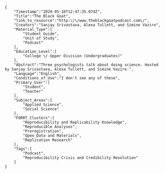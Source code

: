 
    {
        "Timestamp":"2020-05-16T12:47:35.074Z",
        "Title":"The Black Goat",
        "link_to_resource":"http:\/\/www.theblackgoatpodcast.com\/",
        "Creators":"Sanjay Srivastava, Alexa Tullett, and Simine Vazire",
        "Material_Type":[
            "Student Guide",
            "Unit of Study",
            "Podcast"
        ],
        "Education_Level":[
            "College \/ Upper Division (Undergraduates)"
        ],
        "Abstract":"Three psychologists talk about doing science. Hosted by Sanjay Srivastava, Alexa Tullett, and Simine Vazire.",
        "Language":"English",
        "Conditions_of_Use":"I don't see any of these",
        "Primary_User":[
            "Student",
            "Teacher"
        ],
        "Subject_Areas":[
            "Applied Science",
            "Social Science"
        ],
        "FORRT_Clusters":[
            "Reproducibility and Replicability Knowledge",
            "Reproducible Analyses",
            "Preregistration",
            "Open Data and Materials",
            "Replication Research"
        ],
        "Tags":[
            "Podcast",
            "Reproducibility Crisis and Credibility Revolution"
        ]
    }
